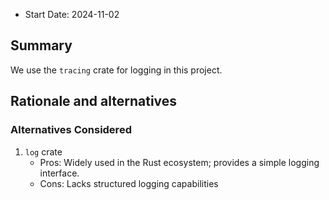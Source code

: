 - Start Date: 2024-11-02

## Summary
[summary]: #summary

We use the `tracing` crate for logging in this project.

## Rationale and alternatives
[rationale-and-alternatives]: #rationale-and-alternatives

### Alternatives Considered

1. `log` crate
    - Pros: Widely used in the Rust ecosystem; provides a simple logging interface.
    - Cons: Lacks structured logging capabilities
